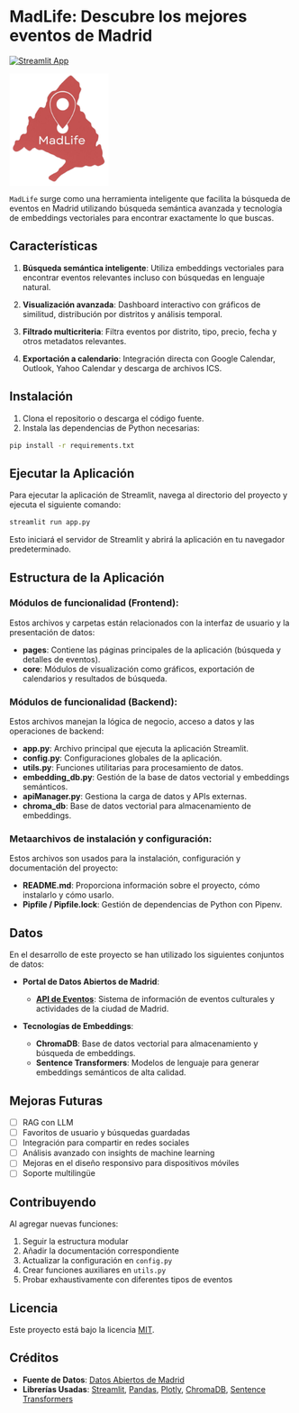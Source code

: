 # MadLife: Descubre los mejores eventos de Madrid
   [![Streamlit App](https://static.streamlit.io/badges/streamlit_badge_black_white.svg)](https://madlife.streamlit.app/)

<div>
    <img src="assets/logo.svg" alt="MadLife Logo" style="height: 200px; vertical-align: middle;" />
</div>

``MadLife`` surge como una herramienta inteligente que facilita la búsqueda de eventos en Madrid utilizando búsqueda semántica avanzada y tecnología de embeddings vectoriales para encontrar exactamente lo que buscas.

## Características

1. **Búsqueda semántica inteligente**: Utiliza embeddings vectoriales para encontrar eventos relevantes incluso con búsquedas en lenguaje natural.
   
2. **Visualización avanzada**: Dashboard interactivo con gráficos de similitud, distribución por distritos y análisis temporal.

3. **Filtrado multicriteria**: Filtra eventos por distrito, tipo, precio, fecha y otros metadatos relevantes.

4. **Exportación a calendario**: Integración directa con Google Calendar, Outlook, Yahoo Calendar y descarga de archivos ICS.



## Instalación

1. Clona el repositorio o descarga el código fuente.
2. Instala las dependencias de Python necesarias:

```bash
pip install -r requirements.txt
```

## Ejecutar la Aplicación

Para ejecutar la aplicación de Streamlit, navega al directorio del proyecto y ejecuta el siguiente comando:

```bash
streamlit run app.py
```

Esto iniciará el servidor de Streamlit y abrirá la aplicación en tu navegador predeterminado.

## Estructura de la Aplicación

### Módulos de funcionalidad (Frontend):
   Estos archivos y carpetas están relacionados con la interfaz de usuario y la presentación de datos:
   - **pages**: Contiene las páginas principales de la aplicación (búsqueda y detalles de eventos).
   - **core**: Módulos de visualización como gráficos, exportación de calendarios y resultados de búsqueda.

### Módulos de funcionalidad (Backend):
   Estos archivos manejan la lógica de negocio, acceso a datos y las operaciones de backend:
   - **app.py**: Archivo principal que ejecuta la aplicación Streamlit.
   - **config.py**: Configuraciones globales de la aplicación.
   - **utils.py**: Funciones utilitarias para procesamiento de datos.
   - **embedding_db.py**: Gestión de la base de datos vectorial y embeddings semánticos.
   - **apiManager.py**: Gestiona la carga de datos y APIs externas.
   - **chroma_db**: Base de datos vectorial para almacenamiento de embeddings.

### Metaarchivos de instalación y configuración:
   Estos archivos son usados para la instalación, configuración y documentación del proyecto:
   - **README.md**: Proporciona información sobre el proyecto, cómo instalarlo y cómo usarlo.
   - **Pipfile / Pipfile.lock**: Gestión de dependencias de Python con Pipenv.


## Datos

En el desarrollo de este proyecto se han utilizado los siguientes conjuntos de datos:

- **Portal de Datos Abiertos de Madrid**:
  - [**API de Eventos**](https://datos.madrid.es/): Sistema de información de eventos culturales y actividades de la ciudad de Madrid.


- **Tecnologías de Embeddings**:
  - **ChromaDB**: Base de datos vectorial para almacenamiento y búsqueda de embeddings.
  - **Sentence Transformers**: Modelos de lenguaje para generar embeddings semánticos de alta calidad.




## Mejoras Futuras

* [ ] RAG con LLM
* [ ] Favoritos de usuario y búsquedas guardadas
* [ ] Integración para compartir en redes sociales
* [ ] Análisis avanzado con insights de machine learning
* [ ] Mejoras en el diseño responsivo para dispositivos móviles
* [ ] Soporte multilingüe

## Contribuyendo

Al agregar nuevas funciones:

1. Seguir la estructura modular
2. Añadir la documentación correspondiente
3. Actualizar la configuración en `config.py`
4. Crear funciones auxiliares en `utils.py`
5. Probar exhaustivamente con diferentes tipos de eventos

## Licencia

Este proyecto está bajo la licencia [MIT](LICENSE).

## Créditos

- **Fuente de Datos**: [Datos Abiertos de Madrid](https://datos.madrid.es/)
- **Librerías Usadas**: [Streamlit](https://streamlit.io/), [Pandas](https://pandas.pydata.org/), [Plotly](https://plotly.com/), [ChromaDB](https://www.trychroma.com/), [Sentence Transformers](https://www.sbert.net/)


